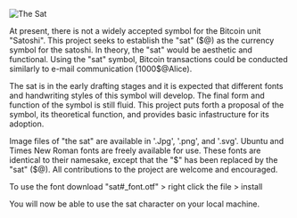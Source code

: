 ![The Sat](https://github.com/bitficus/theSat/blob/master/Sat1_Ubuntu.jpg)

At present, there is not a widely accepted symbol for the Bitcoin unit "Satoshi". This project seeks to establish the "sat" ($@) as the currency symbol for the satoshi. In theory, the "sat" would be aesthetic and functional. Using the "sat" symbol, Bitcoin transactions could be conducted similarly to e-mail communication (1000$@Alice).

The sat is in the early drafting stages and it is expected that different fonts and handwriting styles of this symbol will develop. The final form and function of the symbol is still fluid.  This project puts forth a proposal of the symbol, its theoretical function, and provides basic infastructure for its adoption.

Image files of "the sat" are available in '.Jpg', '.png', and '.svg'. Ubuntu and Times New Roman fonts are freely available for use. These fonts are identical to their namesake, except that the "$" has been replaced by the "sat" ($@). All contributions to the project are welcome and encouraged. 

To use the font download "sat#_font.otf" > right click the file > install 

You will now be able to use the sat character on your local machine. 




